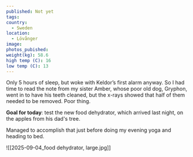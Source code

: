 ```yaml
---
published: Not yet
tags:
country:
  - Sweden
location:
  - Lövånger
image:
photos_pubished:
weight(kg): 58.6
high temp (C): 16
low temp (C): 13
---
```

Only 5 hours of sleep, but woke with Keldor’s first alarm anyway. So I had time to read the note from my sister Amber, whose poor old dog, Gryphon, went in to have his teeth cleaned, but the x-rays showed that half of them needed to be removed. Poor thing.

**Goal for today**: test the new food dehydrator, which arrived last night, on the apples from his dad's tree. 

Managed to accomplish that just before doing my evening yoga and heading to bed.

![[2025-09-04_food dehydrator, large.jpg]]